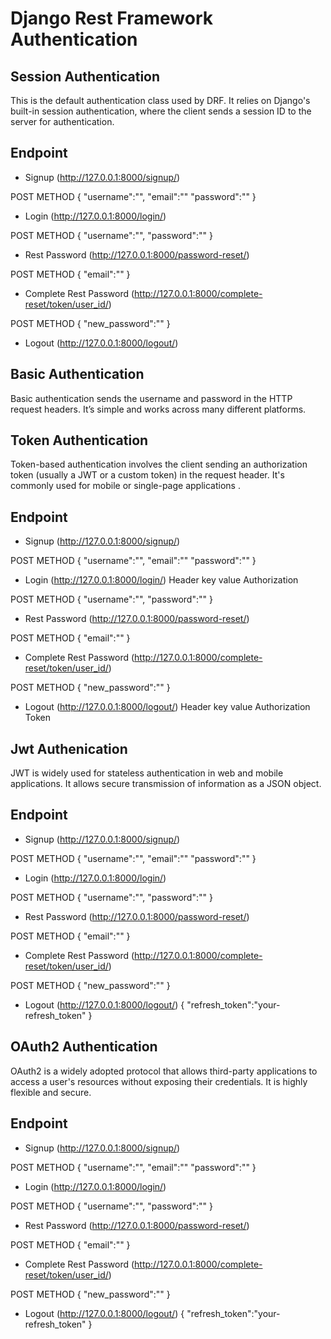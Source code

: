 # Django Rest Framework Authentication 

## Session Authentication
This is the default authentication class used by DRF. It relies on Django's built-in session authentication, where the client sends a session ID to the server for authentication.
## Endpoint 
- Signup (http://127.0.0.1:8000/signup/)

POST METHOD 
{
    "username":"<your-username>",
    "email":"<your-email>"
    "password":"<your-password>"
}
- Login  (http://127.0.0.1:8000/login/)

POST METHOD 
{
    "username":"<your-username>",
    "password":"<your-password>"
}

- Rest Password  (http://127.0.0.1:8000/password-reset/)

POST METHOD
{
    "email":"<your-email>"
}

- Complete Rest Password  (http://127.0.0.1:8000/complete-reset/token/user_id/)

POST METHOD
{
    "new_password":"<your-new-password>"
}

- Logout (http://127.0.0.1:8000/logout/)

## Basic Authentication
Basic authentication sends the username and password in the HTTP request headers. It’s simple and works across many different platforms.

## Token Authentication
Token-based authentication involves the client sending an authorization token (usually a JWT or a custom token) in the request header. It's commonly used for mobile or single-page applications .

## Endpoint 
- Signup (http://127.0.0.1:8000/signup/)

POST METHOD 
{
    "username":"<your-username>",
    "email":"<your-email>"
    "password":"<your-password>"
}
- Login  (http://127.0.0.1:8000/login/)
Header 
key                   value
Authorization         <token>

POST METHOD 
{
    "username":"<your-username>",
    "password":"<your-password>"
}

- Rest Password  (http://127.0.0.1:8000/password-reset/)

POST METHOD
{
    "email":"<your-email>"
}

- Complete Rest Password  (http://127.0.0.1:8000/complete-reset/token/user_id/)

POST METHOD
{
    "new_password":"<your-new-password>"
}

- Logout (http://127.0.0.1:8000/logout/)
Header
key                                value
Authorization                     Token<token>


## Jwt Authenication
JWT is widely used for stateless authentication in web and mobile applications. It allows secure transmission of information as a JSON object.

## Endpoint 
- Signup (http://127.0.0.1:8000/signup/)

POST METHOD 
{
    "username":"<your-username>",
    "email":"<your-email>"
    "password":"<your-password>"
}
- Login  (http://127.0.0.1:8000/login/)

POST METHOD 
{
    "username":"<your-username>",
    "password":"<your-password>"
}

- Rest Password  (http://127.0.0.1:8000/password-reset/)

POST METHOD
{
    "email":"<your-email>"
}

- Complete Rest Password  (http://127.0.0.1:8000/complete-reset/token/user_id/)

POST METHOD
{
    "new_password":"<your-new-password>"
}

- Logout (http://127.0.0.1:8000/logout/)
{
"refresh_token":"your-refresh_token"
}

## OAuth2 Authentication
OAuth2 is a widely adopted protocol that allows third-party applications to access a user's resources without exposing their credentials. It is highly flexible and secure.

## Endpoint 
- Signup (http://127.0.0.1:8000/signup/)

POST METHOD 
{
    "username":"<your-username>",
    "email":"<your-email>"
    "password":"<your-password>"
}
- Login  (http://127.0.0.1:8000/login/)

POST METHOD 
{
    "username":"<your-username>",
    "password":"<your-password>"
}

- Rest Password  (http://127.0.0.1:8000/password-reset/)

POST METHOD
{
    "email":"<your-email>"
}

- Complete Rest Password  (http://127.0.0.1:8000/complete-reset/token/user_id/)

POST METHOD
{
    "new_password":"<your-new-password>"
}

- Logout (http://127.0.0.1:8000/logout/)
{
"refresh_token":"your-refresh_token"
}

